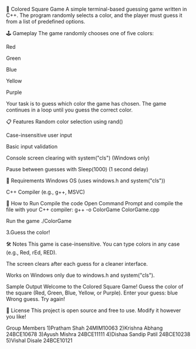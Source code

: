 🎨 Colored Square Game
A simple terminal-based guessing game written in C++. The program randomly selects a color, and the player must guess it from a list of predefined options.

🕹️ Gameplay
The game randomly chooses one of five colors:

Red

Green

Blue

Yellow

Purple

Your task is to guess which color the game has chosen. The game continues in a loop until you guess the correct color.

📋 Features
Random color selection using rand()

Case-insensitive user input

Basic input validation

Console screen clearing with system("cls") (Windows only)

Pause between guesses with Sleep(1000) (1 second delay)

🧱 Requirements
Windows OS (uses windows.h and system("cls"))

C++ Compiler (e.g., g++, MSVC)

🚀 How to Run
Compile the code
Open Command Prompt and compile the file with your C++ compiler:
g++ -o ColorGame ColorGame.cpp

Run the game
./ColorGame

3.Guess the color!

🛠️ Notes
This game is case-insensitive. You can type colors in any case (e.g., Red, rEd, RED).

The screen clears after each guess for a cleaner interface.

Works on Windows only due to windows.h and system("cls").

Sample Output 
Welcome to the Colored Square Game!
Guess the color of the square (Red, Green, Blue, Yellow, or Purple).
Enter your guess: blue
Wrong guess. Try again!

📄 License
This project is open source and free to use. Modify it however you like!


Group Members 
1)Pratham Shah 24MIM10063
2)Krishna Abhang 24BCE10678
3)Ayush Mishra 24BCE11111
4)Dishaa Sandip Patil 24BCE10238
5)Vishal Disale 24BCE10121

